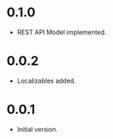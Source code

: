 # 0.1.0

- REST API Model implemented.

# 0.0.2

- Localizables added.

# 0.0.1

- Initial version.

